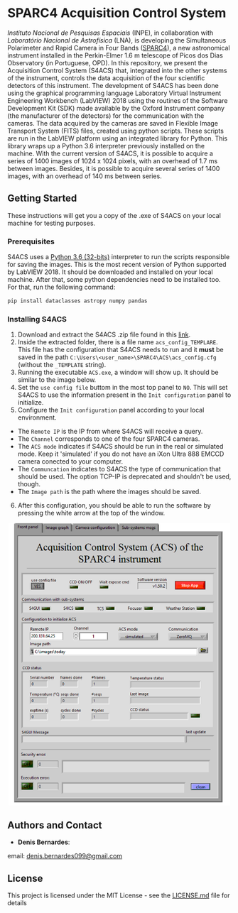  # SPARC4 Acquisition Control System

*Instituto Nacional de Pesquisas Espaciais* (INPE), in collaboration with *Laboratório Nacional de Astrofísica* (LNA), is developing the Simultaneous Polarimeter and Rapid Camera in Four Bands ([SPARC4](https://coast.lna.br/home/sparc4)), a new astronomical instrument installed in the Perkin-Elmer 1.6 m telescope of Picos dos Dias Observatory (in Portuguese, OPD). In this repository, we present the Acquisition Control System (S4ACS) that, integrated into the other systems of the instrument, controls the data acquisition of the four scientific detectors of this instrument. The development of S4ACS has been done using the graphical programming language Laboratory Virtual Instrument Engineering Workbench (LabVIEW) 2018 using the routines of the Software Development Kit (SDK) made available by the Oxford Instrument company (the manufacturer of the detectors) for the communication with the cameras. The data acquired by the cameras are saved in Flexible Image Transport System (FITS) files, created using python scripts. These scripts are run in the LabVIEW platform using an integrated library for Python. This library wraps up a Python 3.6 interpreter previously installed on the machine. With the current version of S4ACS, it is possible to acquire a series of 1400 images of 1024 x 1024 pixels, with an overhead of 1.7 ms between images. Besides, it is possible to acquire several series of 1400 images, with an overhead of 140 ms between series. 
 
## Getting Started

These instructions will get you a copy of the .exe of S4ACS on your local machine for testing purposes. 

### Prerequisites

S4ACS uses a [Python 3.6 (32-bits)](https://www.python.org/downloads/release/python-368/) interpreter to run the scripts responsible for saving the images. 
This is the most recent version of Python supported by LabVIEW 2018. It should be downloaded and installed on your local machine.
After that, some python dependencies need to be installed too. For that, run the following command:

```bash
pip install dataclasses astropy numpy pandas
```

### Installing S4ACS
1. Download and extract the S4ACS .zip file found in this [link](https://github.com/DBernardes/S4ACS/releases/latest). 
2. Inside the extracted folder, there is a file name `acs_config_TEMPLARE`.
This file has the configuration that S4ACS needs to run and it **must** be saved in the path `C:\Users\<user_name>\SPARC4\ACS\acs_config.cfg` (without the `_TEMPLATE` string).
3. Running the executable `ACS.exe`, a window will show up. It should be similar to the image below.
4. Set the  `use config file` buttom in the most top panel to `NO`. This will set S4ACS to use the information present in the `Init configuration` panel to initialize.
5. Configure the `Init configuration` panel according to your local environment.
  - The `Remote IP` is the IP from where S4ACS will receive a query.
  - The `Channel` corresponds to one of the four SPARC4 cameras.
  - The `ACS mode` indicates if S4ACS should be run in the real or simulated mode. Keep it 'simulated' if you do not have an iXon Ultra 888 EMCCD camera conected to your computer.
  - The `Communcation` indicates to S4ACS the type of communication that should be used. The option TCP-IP is deprecated and shouldn't be used, though.
  - The `Image path` is the path where the images should be saved.
6. After this configuration, you should be able to run the software by pressing the white arrow at the top of the window.

<p align="center"><img src="Images/S4ACSp.png" alt="S4ACS front panel" width="500"/></p>


## Authors and Contact

* **Denis Bernardes**: 

email: denis.bernardes099@gmail.com 

## License

This project is licensed under the MIT License - see the [LICENSE.md](LICENSE.md) file for details
